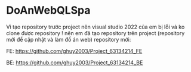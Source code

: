 # DoAnWebQLSpa
Vì tạo repository trước project nên visual studio 2022 của em bị lỗi và ko clone được repository ! nên em đã tạo repository trên project (repository mới để cập nhật và làm đồ án web) repository mới:

FE:
https://github.com/ghuy2003/Project_63134214_FE

BE:
https://github.com/ghuy2003/Project_63134214_BE
